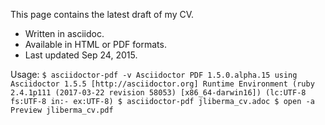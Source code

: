 This page contains the latest draft of my CV.
* Written in asciidoc.
* Available in HTML or PDF formats.
* Last updated Sep 24, 2015.

Usage:
`
    $ asciidoctor-pdf -v
    Asciidoctor PDF 1.5.0.alpha.15 using Asciidoctor 1.5.5 [http://asciidoctor.org]
    Runtime Environment (ruby 2.4.1p111 (2017-03-22 revision 58053) [x86_64-darwin16]) (lc:UTF-8 fs:UTF-8 in:- ex:UTF-8)
    $ asciidoctor-pdf jliberma_cv.adoc
    $ open -a Preview jliberma_cv.pdf
`
